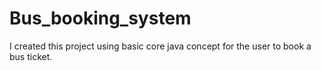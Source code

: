 # Bus_booking_system
I created this project using basic core java concept for the user to book a bus ticket. 
